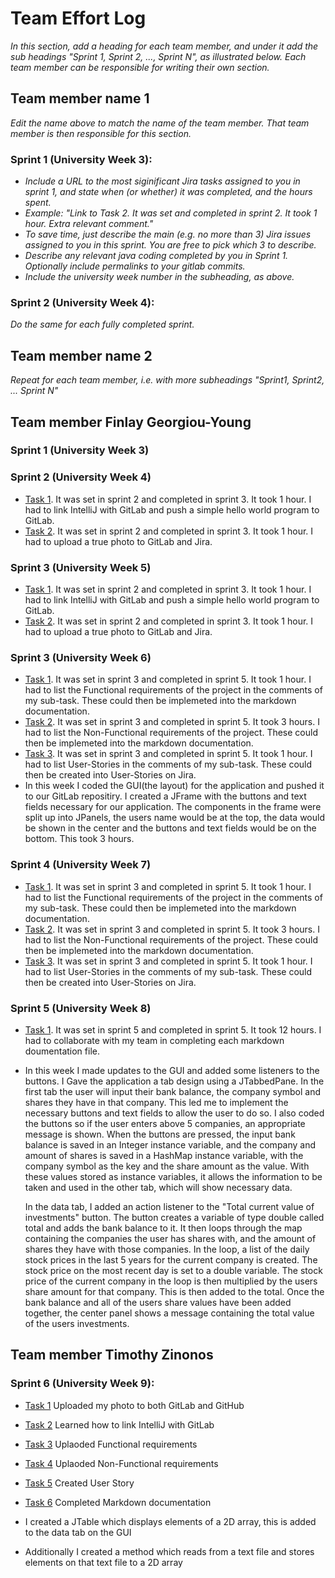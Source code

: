 # Team Effort Log
*In this section, add a heading for each team member, and under it add the sub headings "Sprint 1, Sprint 2, ..., Sprint N", as illustrated below.  Each team member can be responsible for writing their own section.*

## Team member name 1

*Edit the name above to match the name of the team member.  That team member is then responsible for this section.*

### Sprint 1 (University Week 3):
* *Include a URL to the most siginificant Jira tasks assigned to you in sprint 1, and state when (or whether) it was completed, and the hours spent.*
* *Example: "Link to Task 2.  It was set and completed in sprint 2.  It took 1 hour.  Extra relevant comment."*
* *To save time, just describe the main (e.g. no more than 3) Jira issues assigned to you in this sprint. You are free to pick which 3 to describe.*
* *Describe any relevant java coding completed by you in Sprint 1.  Optionally include permalinks to your gitlab commits.*
* *Include the university week number in the subheading, as above.*

### Sprint 2 (University Week 4):

*Do the same for each fully completed sprint.*


## Team member name 2

*Repeat for each team member, i.e. with more subheadings "Sprint1, Sprint2, ... Sprint N"*


## Team member Finlay Georgiou-Young

### Sprint 1 (University Week 3)



### Sprint 2 (University Week 4)

* [Task 1](https://cseejira.essex.ac.uk/browse/CE291T21-8). It was set in sprint 2 and completed in sprint 3. It took 1 hour. I had to link IntelliJ with GitLab and push a simple hello world program to GitLab.
* [Task 2](https://cseejira.essex.ac.uk/browse/CE291T21-20). It was set in sprint 2 and completed in sprint 3. It took 1 hour. I had to upload a true photo to GitLab and Jira. 


### Sprint 3 (University Week 5)

* [Task 1](https://cseejira.essex.ac.uk/browse/CE291T21-8). It was set in sprint 2 and completed in sprint 3. It took 1 hour. I had to link IntelliJ with GitLab and push a simple hello world program to GitLab.
* [Task 2](https://cseejira.essex.ac.uk/browse/CE291T21-20). It was set in sprint 2 and completed in sprint 3. It took 1 hour. I had to upload a true photo to GitLab and Jira. 


### Sprint 3 (University Week 6)

* [Task 1](https://cseejira.essex.ac.uk/browse/CE291T21-55). It was set in sprint 3 and completed in sprint 5. It took 1 hour. I had to list the Functional requirements of the project in the comments of my sub-task. These could then be implemeted into the markdown documentation. 
* [Task 2](https://cseejira.essex.ac.uk/browse/CE291T21-60). It was set in sprint 3 and completed in sprint 5. It took 3 hours. I had to list the Non-Functional requirements of the project. These could then be implemeted into the markdown documentation.
* [Task 3](https://cseejira.essex.ac.uk/browse/CE291T21-49). It was set in sprint 3 and completed in sprint 5. It took 1 hour. I had to list User-Stories in the comments of my sub-task. These could then be created into User-Stories on Jira.
* In this week I coded the GUI(the layout) for the application and pushed it to our GitLab repositiry. I created a JFrame with the buttons and text fields necessary for our application. The components in the frame were split up into JPanels, the users name would be at the top, the data would be shown in the center and the buttons and text fields would be on the bottom. This took 3 hours.

### Sprint 4 (University Week 7)

* [Task 1](https://cseejira.essex.ac.uk/browse/CE291T21-55). It was set in sprint 3 and completed in sprint 5. It took 1 hour. I had to list the Functional requirements of the project in the comments of my sub-task. These could then be implemeted into the markdown documentation. 
* [Task 2](https://cseejira.essex.ac.uk/browse/CE291T21-60). It was set in sprint 3 and completed in sprint 5. It took 3 hours. I had to list the Non-Functional requirements of the project. These could then be implemeted into the markdown documentation.
* [Task 3](https://cseejira.essex.ac.uk/browse/CE291T21-49). It was set in sprint 3 and completed in sprint 5. It took 1 hour. I had to list User-Stories in the comments of my sub-task. These could then be created into User-Stories on Jira.


### Sprint 5 (University Week 8)

* [Task 1](https://cseejira.essex.ac.uk/browse/CE291T21-68). It was set in sprint 5 and completed in sprint 5. It took 12 hours. I had to collaborate with my team in completing each markdown doumentation file.
* In this week I made updates to the GUI and added some listeners to the buttons. I Gave the application a tab design using a JTabbedPane. In the first tab the user will input their bank balance, the company symbol and shares they have in that company. This led me to implement the necessary buttons and text fields to allow the user to do so. I also coded the buttons so if the user enters above 5 companies, an appropriate message is shown. 
When the buttons are pressed, the input bank balance is saved in an Integer instance variable, and the company and amount of shares is saved in a HashMap instance variable, with the company symbol as the key and the share amount as the value. With these values stored as instance variables, it allows the information to be taken and used in the other tab, which will show necessary data.
    

    In the data tab, I added an action listener to the "Total current value of investments" button. The button creates a variable of type double called total and adds the bank balance to it. It then loops through the map containing the companies the user has shares with, and the amount of shares they have with those companies. In the loop, a list of the daily stock prices in the last 5 years for the current company is created. The stock price on the most recent day 
    is set to a double variable. The stock price of the current company in the loop is then multiplied by the users share amount for that company. This is then added to the total. Once the bank balance and all of the users share values have been added together, the center panel shows a message containing the total value of the users investments.

## Team member Timothy Zinonos
### Sprint 6 (University Week 9):
* [Task 1](https://cseejira.essex.ac.uk/browse/CE291T21-62)     Uploaded my photo to both GitLab and GitHub
* [Task 2](https://cseejira.essex.ac.uk/browse/CE291T21-63)     Learned how to link IntelliJ with GitLab
* [Task 3](https://cseejira.essex.ac.uk/browse/CE291T21-64)     Uplaoded Functional requirements
* [Task 4](https://cseejira.essex.ac.uk/browse/CE291T21-65)     Uplaoded Non-Functional requirements
* [Task 5](https://cseejira.essex.ac.uk/browse/CE291T21-66)     Created User Story
* [Task 6](https://cseejira.essex.ac.uk/browse/CE291T21-67)     Completed Markdown documentation

* I created a JTable which displays elements of a 2D array, this is added to the data tab on the GUI
* Additionally I created a method which reads from a text file and stores elements on that text file to a 2D array

